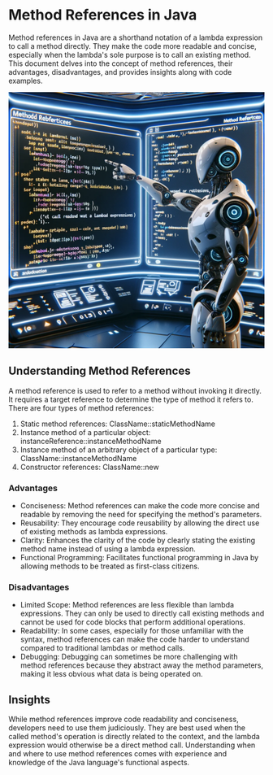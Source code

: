 # Method References in Java
Method references in Java are a shorthand notation of a lambda expression to call a method directly. They make the code more readable and concise, especially when the lambda's sole purpose is to call an existing method. This document delves into the concept of method references, their advantages, disadvantages, and provides insights along with code examples.

![MethodReferences.jpg](..%2F..%2F..%2F..%2F..%2Fresources%2Fimages%2FMethodReferences.jpg)


## Understanding Method References
A method reference is used to refer to a method without invoking it directly. It requires a target reference to determine the type of method it refers to. There are four types of method references:

1) Static method references: ClassName::staticMethodName
2) Instance method of a particular object: instanceReference::instanceMethodName
3) Instance method of an arbitrary object of a particular type: ClassName::instanceMethodName
4) Constructor references: ClassName::new

### Advantages
- Conciseness: Method references can make the code more concise and readable by removing the need for specifying the method's parameters.
- Reusability: They encourage code reusability by allowing the direct use of existing methods as lambda expressions.
- Clarity: Enhances the clarity of the code by clearly stating the existing method name instead of using a lambda expression.
- Functional Programming: Facilitates functional programming in Java by allowing methods to be treated as first-class citizens.
### Disadvantages
- Limited Scope: Method references are less flexible than lambda expressions. They can only be used to directly call existing methods and cannot be used for code blocks that perform additional operations.
- Readability: In some cases, especially for those unfamiliar with the syntax, method references can make the code harder to understand compared to traditional lambdas or method calls.
- Debugging: Debugging can sometimes be more challenging with method references because they abstract away the method parameters, making it less obvious what data is being operated on.
## Insights
While method references improve code readability and conciseness, developers need to use them judiciously. They are best used when the called method's operation is directly related to the context, and the lambda expression would otherwise be a direct method call. Understanding when and where to use method references comes with experience and knowledge of the Java language's functional aspects.